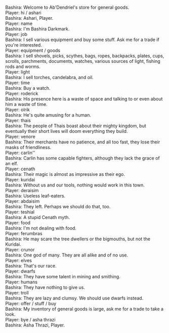 Bashira: Welcome to Ab'Dendriel's store for general goods.  
Player: hi / ashari  
Bashira: Ashari, Player.  
Player: name  
Bashira: I'm Bashira Darkmark.  
Player: job  
Bashira: I sell various equipment and buy some stuff. Ask me for a trade if you're interested.  
Player: equipment / goods  
Bashira: I sell shovels, picks, scythes, bags, ropes, backpacks, plates, cups, scrolls, parchments, documents, watches, various sources of light, fishing rods and worms.  
Player: light  
Bashira: I sell torches, candelabra, and oil.  
Player: time  
Bashira: Buy a watch.  
Player: roderick  
Bashira: His presence here is a waste of space and talking to or even about him a waste of time.  
Player: olrik  
Bashira: He's quite amusing for a human.  
Player: thais  
Bashira: The people of Thais boast about their mighty kingdom, but eventually their short lives will doom everything they build.  
Player: venore  
Bashira: Their merchants have no patience, and all too fast, they lose their masks of friendliness.  
Player: carlin''  
Bashira: Carlin has some capable fighters, although they lack the grace of an elf.  
Player: cenath  
Bashira: Their magic is almost as impressive as their ego.  
Player: kuridai  
Bashira: Without us and our tools, nothing would work in this town.  
Player: deraisim  
Bashira: Useless leaf-eaters.  
Player: abdaisim  
Bashira: They left. Perhaps we should do that, too.  
Player: teshial  
Bashira: A stupid Cenath myth.  
Player: food  
Bashira: I'm not dealing with food.  
Player: ferumbras  
Bashira: He may scare the tree dwellers or the bigmouths, but not the Kuridai.  
Player: crunor  
Bashira: One god of many. They are all alike and of no use.  
Player: elves  
Bashira: That's our race.  
Player: dwarfs  
Bashira: They have some talent in mining and smithing.  
Player: humans  
Bashira: They have nothing to give us.  
Player: troll  
Bashira: They are lazy and clumsy. We should use dwarfs instead.  
Player: offer / stuff / buy  
Bashira: My inventory of general goods is large, ask me for a trade to take a look.  
Player: bye / asha thrazi  
Bashira: Asha Thrazi, Player.  
